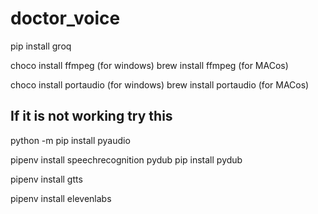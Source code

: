 # doctor_voice

pip install groq

choco install ffmpeg  (for windows)
brew install ffmpeg  (for MACos)

choco install portaudio (for windows)
brew install portaudio (for MACos)

## If it is not working try this
python -m pip install pyaudio

pipenv install speechrecognition pydub
pip install pydub

pipenv install gtts

pipenv install elevenlabs
